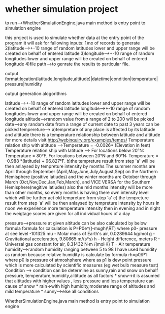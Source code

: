 # whether simulation project

to run-->WhetherSimulationEngine.java  main method is 
entry point to simulation engine


this project is used to simulate whether data 
at the entry point of the program it will ask for fallowing inputs:
1)no of records to generate 
2)latitude-->+-10 range of random latitudes lower and upper range will be created on behalf of entered latitude
3)longitude-->+-10 range of random longitudes lower and upper range will be created on behalf of entered longitude
4)file path-->to genrate the results to particular file.

output format:location(latitude,longitude,altitude)|datetime|condition|temperature|pressure|humidity

output generation alogorithms

latitude-->+-10 range of random latitudes lower and upper range will be created on behalf of entered latitude
longitude-->+-10 range of random longitudes lower and upper range will be created on behalf of entered longitude
altitude-->random value from a range of 2 to 200 will be picked
date-->any random date from a range of current date to past 3 years can be picked 
tempereture-->
	a)tempreture of any place is affected by its latitude and altitude there is a temperature relationship between latitude and altitude for more details  visit http://webinquiry.org/examples/temps/
		Temperature relation ship with altitude -->Temperature = -0.0026* (Elevation in feet) 
		Temperature relation ship with latitude -->
		For locations below 20°N: Temperature = 80°F.
		For locations between 20°N and 60°N: Temperature = -0.988 *(latitude) + 96.827°F.
	b)the tempreture result from step 'a' will be then anlaysed by tempreture intensity by months 
	   The summer months are April through September (April,May,June,July,August,Sep) on the Northern Hemisphere (positive latiudes)
		and the winter months are October through March (Oct,Nov,Dec,Jan,Feb,March), and VICE VERSA for the Southern Hemisphere(negitive latiudes)
		also the mid months intensity will be more than other months, so every months is having there own intensity level which will be further
		act old tempreture from step 'a'
	c)	the tempreture result from step 'a' will be then anlaysed by tempreture intensity by hours
		 in noon we experience more temperature intensity then in evening and in night the weigtage scores are given for 
	   all individual hours of a day 
	   
pressure-->pressure at given altitude can be also calculated by below formula
	   formula for calculation is 
	   P=P0e^((-mu*g*h)\RT)
		where
		p0- pressure at see level -101325
		mu - Molar mass of Earth's air, 0.0289644 kg/mol
		g - Gravitational acceleration, 9.80665 m/(s*s)
		h - Height difference, meters
		R - Universal gas constant for air, 8.31432 N·m /(mol·K)
		T - Air temperature
humidity-->random humidity ranging between  5 to 98
	   I have used humidity as random because relative humidity is calculate by formula rh=p0/P1
	   where p0 is pressure of atmoshphere where as p1 is dew point pressure which is more calculated 
	   by scientific measures (eg wet bulb measure test)
Condition --> condition can be determine as sunny,rain  and snow on behalf pressure, temperature,humidity,alititude as all factors
	 *  snow->it is assumed that altitudes with higher values , less pressure and less temperature can cause of snow
	 * rain->with high humidity,moderate range of altitudes and mild temperature
	 * sunny-->else all conditions




WhetherSimulationEngine.java  main method is 
entry point to simulation engine
